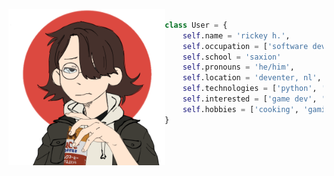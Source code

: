 <div height="250px" markdown="1">
	<img align="left" height="250px" alt="picrew icon (https://picrew.me/image_maker/457566)" src="457566_bG4ja9rE.png">

```python

class User = {
	self.name = 'rickey h.',	
	self.occupation = ['software developer', 'student'],
	self.school = 'saxion'
	self.pronouns = 'he/him',
	self.location = 'deventer, nl',
	self.technologies = ['python', 'javascript', 'html', 'css', 'php'],
	self.interested = ['game dev', 'oop', 'web design']
	self.hobbies = ['cooking', 'gaming', 'music production']
}
```
</div>
